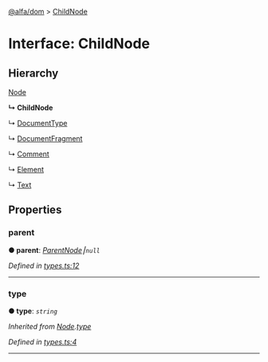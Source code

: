 [@alfa/dom](../README.md) > [ChildNode](../interfaces/childnode.md)

# Interface: ChildNode

## Hierarchy

[Node](node.md)

**↳ ChildNode**

↳ [DocumentType](documenttype.md)

↳ [DocumentFragment](documentfragment.md)

↳ [Comment](comment.md)

↳ [Element](element.md)

↳ [Text](text.md)

## Properties

<a id="parent"></a>

### parent

**● parent**: _[ParentNode](parentnode.md)⎮`null`_

_Defined in [types.ts:12](https://github.com/Siteimprove/alfa/blob/master/packages/dom/src/types.ts#L12)_

---

<a id="type"></a>

### type

**● type**: _`string`_

_Inherited from [Node](node.md).[type](node.md#type)_

_Defined in [types.ts:4](https://github.com/Siteimprove/alfa/blob/master/packages/dom/src/types.ts#L4)_

---
